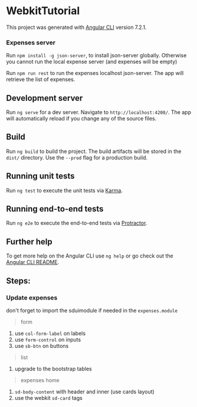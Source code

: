# WebkitTutorial

This project was generated with [Angular CLI](https://github.com/angular/angular-cli) version 7.2.1.

### Expenses server

Run `npm install -g json-server`, to install json-server globally.  Otherwise you cannot run the local expense server (and expenses will be empty)

Run `npm run rest` to run the expenses localhost json-server.   The app will retrieve the list of expenses.

## Development server

Run `ng serve` for a dev server. Navigate to `http://localhost:4200/`. The app will automatically reload if you change any of the source files.

## Build

Run `ng build` to build the project. The build artifacts will be stored in the `dist/` directory. Use the `--prod` flag for a production build.

## Running unit tests

Run `ng test` to execute the unit tests via [Karma](https://karma-runner.github.io).

## Running end-to-end tests

Run `ng e2e` to execute the end-to-end tests via [Protractor](http://www.protractortest.org/).

## Further help

To get more help on the Angular CLI use `ng help` or go check out the [Angular CLI README](https://github.com/angular/angular-cli/blob/master/README.md).


## Steps:

### Update expenses 

don't forget to import the sduimodule if needed in the `expenses.module`

> form
01. use `col-form-label` on labels
02. use `form-control` on inputs
03. use `sb-btn` on buttons

> list
01. upgrade to the bootstrap tables

> expenses home
01. `sd-body-content` with header and inner  (use cards layout)
02. use the webkit `sd-card` tags

